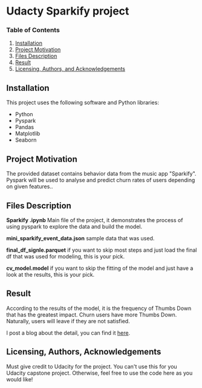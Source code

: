 # Udacty Sparkify project

### Table of Contents

1. [Installation](#installation)
2. [Project Motivation](#motivation)
3. [Files Description](#files)
4. [Result](#Result)
5. [Licensing, Authors, and Acknowledgements](#licensing)

## Installation <a name="installation"></a>

This project uses the following software and Python libraries:

- Python
- Pyspark
- Pandas
- Matplotlib
- Seaborn

## Project Motivation<a name="motivation"></a>

The provided dataset contains behavior data from the music app "Sparkify". Pyspark will be used to analyse and predict churn rates of users depending on given features..

## Files Description<a name="files"></a>

**Sparkify .ipynb** Main file of the project, it demonstrates the process of using pyspark to explore the data and build the model. 

**mini_sparkify_event_data.json** sample data that was used.

**final_df_signle.parquet** if you want to skip most steps and just load the final df that was used for modeling, this is your pick.

**cv_model.model** if you want to skip the fitting of the model and just have a look at the results, this is your pick.



## Result

According to the results of the model, it is the frequency of Thumbs Down that has the greatest impact. Churn users have more Thumbs Down. Naturally, users will leave if they are not satisfied.

I post a blog about the detail, you can find it [here](https://medium.com/@fxzero/how-to-predict-user-churn-using-pyspark-fe25f6de1d7a).

## Licensing, Authors, Acknowledgements<a name="licensing"></a>

Must give credit to Udacity for the project. You can't use this for you Udacity capstone project. Otherwise, feel free to use the code here as you would like! 
